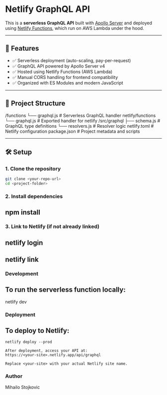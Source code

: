 # Netlify GraphQL API

This is a **serverless GraphQL API** built with [Apollo Server](https://www.apollographql.com/docs/apollo-server/) and deployed using [Netlify Functions](https://docs.netlify.com/functions/overview/), which run on AWS Lambda under the hood.

---

## 🚀 Features

- ✅ Serverless deployment (auto-scaling, pay-per-request)
- ✅ GraphQL API powered by Apollo Server v4
- ✅ Hosted using Netlify Functions (AWS Lambda)
- ✅ Manual CORS handling for frontend compatibility
- ✅ Organized with ES Modules and modern JavaScript

---

## 📁 Project Structure

/functions
└── graphql.js # Serverless GraphQL handler
netlify/functions
└── graphql.js # Exported handler for netlify
/src/graphql
├── schema.js # GraphQL type definitions
└── resolvers.js # Resolver logic
netlify.toml # Netlify configuration
package.json # Project metadata and scripts

---

## 🛠 Setup

### 1. Clone the repository

```bash
git clone <your-repo-url>
cd <project-folder>
```
### 2. Install dependencies

## npm install

### 3. Link to Netlify (if not already linked)

## netlify login
## netlify link

### Development

## To run the serverless function locally:
   netlify dev

### Deployment

## To deploy to Netlify:
    netlify deploy --prod

    After deployment, access your API at:
    https://<your-site>.netlify.app/api/graphql

    Replace <your-site> with your actual Netlify site name.


### Author
Mihailo Stojkovic   